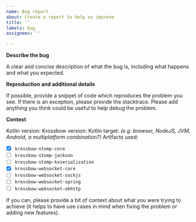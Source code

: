 ```yaml
---
name: Bug report
about: Create a report to help us improve
title: ''
labels: bug
assignees: ''

---
```


**Describe the bug**

A clear and concise description of what the bug is, including what happens and what you expected.

**Reproduction and additional details**

If possible, provide a snippet of code which reproduces the problem you see.
If there is an exception, please provide the stacktrace.
Please add anything you think could be useful to help debug the problem.

**Context**

Kotlin version:
Krossbow version:
Kotlin target: *(e.g. browser, NodeJS, JVM, Android, a multiplatform combination?)*
Artifacts used:
- [x] `krossbow-stomp-core`
- [ ] `krossbow-stomp-jackson`
- [ ] `krossbow-stomp-kxserialization`
- [x] `krossbow-websocket-core`
- [ ] `krossbow-websocket-sockjs`
- [ ] `krossbow-websocket-spring`
- [ ] `krossbow-websocket-okhttp`

If you can, please provide a bit of context about what you were trying to achieve (it helps to have use cases in mind when fixing the problem or adding new features).
